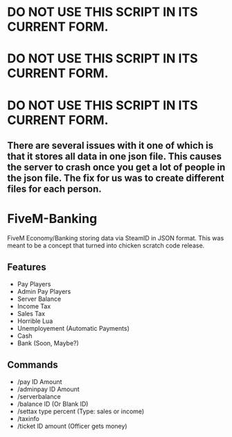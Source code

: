 # DO NOT USE THIS SCRIPT IN ITS CURRENT FORM.
# DO NOT USE THIS SCRIPT IN ITS CURRENT FORM.
# DO NOT USE THIS SCRIPT IN ITS CURRENT FORM.

## There are several issues with it one of which is that it stores all data in one json file. This causes the server to crash once you get a lot of people in the json file. The fix for us was to create different files for each person.

# FiveM-Banking
FiveM Economy/Banking storing data via SteamID in JSON format. This was meant to be a concept that turned into chicken scratch code release.

## Features
* Pay Players
* Admin Pay Players
* Server Balance
* Income Tax
* Sales Tax
* Horrible Lua
* Unemployement (Automatic Payments)
* Cash
* Bank (Soon, Maybe?)

## Commands
* /pay ID Amount
* /adminpay ID Amount
* /serverbalance
* /balance ID (Or Blank ID)
* /settax type percent (Type: sales or income)
* /taxinfo
* /ticket ID amount (Officer gets money)
